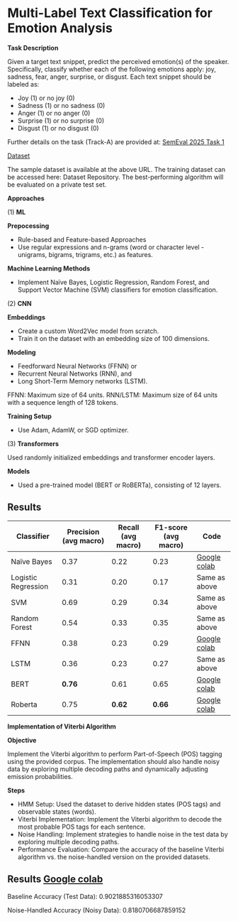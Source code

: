 # Multi-Label Text Classification for Emotion Analysis

**Task Description**

Given a target text snippet, predict the perceived emotion(s) of the speaker. Specifically, classify whether each of the following emotions apply: joy, sadness, fear, anger, surprise, or disgust. Each text snippet should be labeled as:

  - Joy (1) or no joy (0)
  - Sadness (1) or no sadness (0)
  - Anger (1) or no anger (0)
  - Surprise (1) or no surprise (0)
  - Disgust (1) or no disgust (0)

Further details on the task (Track-A) are provided at: [SemEval 2025 Task 1](https://github.com/emotion-analysis-project/SemEval2025-task11) 

[Dataset](https://github.com/debajyotimaz/nlp_assignment)

The sample dataset is available at the above URL. The training dataset can be accessed here: Dataset Repository. The best-performing algorithm will be evaluated on a private test set.

**Approaches**

(1) **ML**

**Prepocessing**
  - Rule-based and Feature-based Approaches
  - Use regular expressions and n-grams (word or character level - unigrams, bigrams, trigrams, etc.) as features.

**Machine Learning Methods**
  - Implement Naïve Bayes, Logistic Regression, Random Forest, and Support Vector Machine (SVM) classifiers for emotion classification.

(2) **CNN**

**Embeddings**
  - Create a custom Word2Vec model from scratch.
  - Train it on the dataset with an embedding size of 100 dimensions.

**Modeling**
  - Feedforward Neural Networks (FFNN) or
  - Recurrent Neural Networks (RNN), and
  - Long Short-Term Memory networks (LSTM).

FFNN: Maximum size of 64 units. RNN/LSTM: Maximum size of 64 units with a sequence length of 128 tokens.

**Training Setup**
  - Use Adam, AdamW, or SGD optimizer.

(3) **Transformers**

Used randomly initialized embeddings and transformer encoder layers.

**Models**
  - Used a pre-trained model (BERT or RoBERTa), consisting of 12 layers.
 
 ## Results
 | Classifier | Precision (avg macro)  | Recall (avg macro)  | F1-score (avg macro) | Code |
| ---------- | --------- | ------ | ------- |------- |
| Naïve Bayes | 0.37 | 0.22 | 0.23 | [Google colab](https://drive.google.com/file/d/1fiHpPxrVu4JxubQaE_ZUiPnkwdAMfTdn/view?usp=sharing) |
| Logistic Regression | 0.31 | 0.20 | 0.17 | Same as above |
| SVM | 0.69 | 0.29 | 0.34 | Same as above |
| Random Forest | 0.54 | 0.33 | 0.35 | Same as above |
| FFNN | 0.38 | 0.23 | 0.29 | [Google colab](https://colab.research.google.com/drive/18nf0fF8_XRGHzlWTQy34OczSgmjYVjiE?usp=sharing) |
| LSTM | 0.36 | 0.23 | 0.27 | Same as above |
| BERT | **0.76** | 0.61 | 0.65 | [Google colab](https://colab.research.google.com/drive/1KeXbYvkHEKuRgUhF9jPkmhpqy6jJRNX-?usp=sharing) |
| Roberta | 0.75 | **0.62** | **0.66** | [Google colab](https://colab.research.google.com/drive/1H0uIgXKvgVF43U3tKU8uXrAXaLUzk77Z?usp=sharing) |

**Implementation of Viterbi Algorithm**

**Objective**

Implement the Viterbi algorithm to perform Part-of-Speech (POS) tagging using the provided corpus. The implementation should also handle noisy data by exploring multiple decoding paths and dynamically adjusting emission probabilities.

**Steps**
  - HMM Setup: Used the dataset to derive hidden states (POS tags) and observable states (words).
  - Viterbi Implementation: Implement the Viterbi algorithm to decode the most probable POS tags for each sentence.
  - Noise Handling: Implement strategies to handle noise in the test data by exploring multiple decoding paths.
  - Performance Evaluation: Compare the accuracy of the baseline Viterbi algorithm vs. the noise-handled version on the provided datasets.
## Results [Google colab](https://colab.research.google.com/drive/13c-Q-2hPTJdS-wNzuV9DTGgwuxMJ52I0?usp=sharing)
Baseline Accuracy (Test Data): 0.9021885316053307

Noise-Handled Accuracy (Noisy Data): 0.8180706687859152

